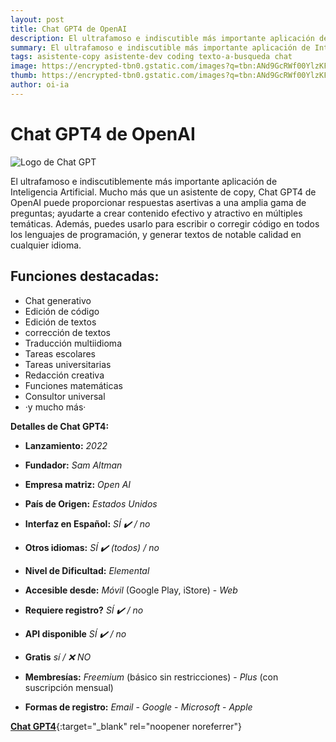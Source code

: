 ```yaml
---
layout: post
title: Chat GPT4 de OpenAI
description: El ultrafamoso e indiscutible más importante aplicación de Inteligencia Artificial.
summary: El ultrafamoso e indiscutible más importante aplicación de Inteligencia Artificial.
tags: asistente-copy asistente-dev coding texto-a-busqueda chat
image: https://encrypted-tbn0.gstatic.com/images?q=tbn:ANd9GcRWf00YlzKFMPwzBiGJj9C6xUlYusVXX0aASS7p9cyjM7fxOdUOBvtjBB4vjDnY8pWPEbk&usqp=CAU
thumb: https://encrypted-tbn0.gstatic.com/images?q=tbn:ANd9GcRWf00YlzKFMPwzBiGJj9C6xUlYusVXX0aASS7p9cyjM7fxOdUOBvtjBB4vjDnY8pWPEbk&usqp=CAU
author: oi-ia
---
```


# Chat GPT4 de OpenAI

![Logo de Chat GPT](https://encrypted-tbn0.gstatic.com/images?q=tbn:ANd9GcRWf00YlzKFMPwzBiGJj9C6xUlYusVXX0aASS7p9cyjM7fxOdUOBvtjBB4vjDnY8pWPEbk&usqp=CAU)

El ultrafamoso e indiscutiblemente más importante aplicación de Inteligencia Artificial. Mucho más que un asistente de copy, Chat GPT4 de OpenAI puede proporcionar respuestas asertivas a una amplia gama de preguntas; ayudarte a crear contenido efectivo y atractivo en múltiples temáticas. Además, puedes usarlo para escribir o corregir código en todos los lenguajes de programación, y generar textos de notable calidad en cualquier idioma.

## Funciones destacadas:

- Chat generativo
- Edición de código
- Edición de textos
- corrección de textos
- Traducción multiidioma
- Tareas escolares
- Tareas universitarias
- Redacción creativa
- Funciones matemáticas
- Consultor universal
- ·y mucho más·

**Detalles de Chat GPT4:**

- **Lanzamiento:**
  _2022_

- **Fundador:**
  _Sam Altman_

- **Empresa matriz:**
  _Open AI_

- **País de Origen:**
  _Estados Unidos_

- **Interfaz en Español:**
  _SÍ ✔️ / no_

- **Otros idiomas:**
  _SÍ ✔️ (todos) / no_

- **Nivel de Dificultad:**
  _Elemental_

- **Accesible desde:**
  _Móvil_ (Google Play, iStore) - _Web_

- **Requiere registro?**
  _SÍ ✔️ / no_

- **API disponible**
  _SÍ ✔️ / no_

- **Gratis**
  _sí / ❌ NO_

- **Membresías:**
  _Freemium_ (básico sin restricciones) - _Plus_ (con suscripción mensual)

- **Formas de registro:**
  _Email_ - _Google_ - _Microsoft_ - _Apple_

[**Chat GPT4**](https://chat.openai.com){:target="\_blank" rel="noopener noreferrer"}
